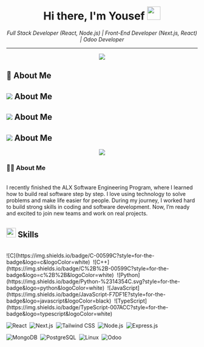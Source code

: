 <h1 align="center"><b>Hi there, I'm Yousef  </b><img src="https://media.giphy.com/media/hvRJCLFzcasrR4ia7z/giphy.gif" width="35"></h1>


<p align="center">
  <em>Full Stack Developer (React, Node.js) | Front-End Developer (Next.js, React) | Odoo Developer</em>
</p>

---

<p align="center">
  <img src="https://readme-typing-svg.herokuapp.com?font=Fira+Code&size=22&pause=1000&color=F7941E&center=true&vCenter=true&width=800&lines=Full+Stack+Developer+(React,+Node.js);Front-End+Developer+(Next.js,+React);Odoo+Developer;React+/+Node+/+Next+Specialist" />
</p>

## 🧠 About Me



## <img src="https://readme-typing-svg.herokuapp.com?font=Fira+Code&size=22&pause=1000&color=F7941E&center=true&vCenter=true&width=435&lines=Full+Stack+Developer+ (React, Node.js);Front-End Developer (Next.js, React);Odoo+Developer;React+%2F+Node+%2F+Next+Specialist" /><b> About Me</b>

## <img src="https://readme-typing-svg.herokuapp.com?font=Fira+Code&size=22&pause=1000&color=F7941E&center=true&vCenter=true&width=435&lines=Full Stack Developer (React, Node.js) | Front-End Developer (Next.js, React) | Odoo Developer;Software Enginere" /><b> About Me</b>


## <img src="https://readme-typing-svg.herokuapp.com?font=Fira+Code&size=22&pause=1000&color=F7941E&center=true&vCenter=true&width=435&lines=Full+Stack+Developer;Odoo+Developer;React+%2F+Node+%2F+Next+Specialist" /><b> About Me</b>

<p align="center">
  <img src="https://readme-typing-svg.herokuapp.com?font=Fira+Code&size=22&pause=1000&color=F7941E&center=true&vCenter=true&width=800&lines=Full+Stack+Developer+(React%2C+Node.js)+|+Front-End+Developer+(Next.js%2C+React)+|+Odoo+Developer;Software+Engineer" />
</p>



### 👨‍💻 About Me
<br>
I recently finished the ALX Software Engineering Program, where I learned how to build real software step by step. I love using technology to solve problems and make life easier for people.  
During my journey, I worked hard to build strong skills in coding and software development. Now, I’m ready and excited to join new teams and work on real projects.

## <img src="https://media2.giphy.com/media/QssGEmpkyEOhBCb7e1/giphy.gif?cid=ecf05e47a0n3gi1bfqntqmob8g9aid1oyj2wr3ds3mg700bl&rid=giphy.gif" width="25"><b> Skills</b>
<br>
![C](https://img.shields.io/badge/C-00599C?style=for-the-badge&logo=c&logoColor=white)&nbsp;
![C++](https://img.shields.io/badge/C%2B%2B-00599C?style=for-the-badge&logo=c%2B%2B&logoColor=white)&nbsp;
![Python](https://img.shields.io/badge/Python-%2314354C.svg?style=for-the-badge&logo=python&logoColor=white)&nbsp;
![JavaScript](https://img.shields.io/badge/JavaScript-F7DF1E?style=for-the-badge&logo=javascript&logoColor=black)&nbsp;
![TypeScript](https://img.shields.io/badge/TypeScript-007ACC?style=for-the-badge&logo=typescript&logoColor=white)&nbsp;

![React](https://img.shields.io/badge/React-20232A?style=for-the-badge&logo=react&logoColor=61DAFB)&nbsp;
![Next.js](https://img.shields.io/badge/Next.js-000000?style=for-the-badge&logo=next.js&logoColor=white)&nbsp;
![Tailwind CSS](https://img.shields.io/badge/Tailwind_CSS-38B2AC?style=for-the-badge&logo=tailwind-css&logoColor=white)&nbsp;
![Node.js](https://img.shields.io/badge/Node.js-339933?style=for-the-badge&logo=nodedotjs&logoColor=white)&nbsp;
![Express.js](https://img.shields.io/badge/Express.js-000000?style=for-the-badge&logo=express&logoColor=white)&nbsp;

![MongoDB](https://img.shields.io/badge/MongoDB-4EA94B?style=for-the-badge&logo=mongodb&logoColor=white)&nbsp;
![PostgreSQL](https://img.shields.io/badge/PostgreSQL-316192?style=for-the-badge&logo=postgresql&logoColor=white)&nbsp;
![Linux](https://img.shields.io/badge/Linux-FCC624?style=for-the-badge&logo=linux&logoColor=black)&nbsp;
![Odoo](https://img.shields.io/badge/Odoo-714B67?style=for-the-badge&logo=odoo&logoColor=white)&nbsp;
